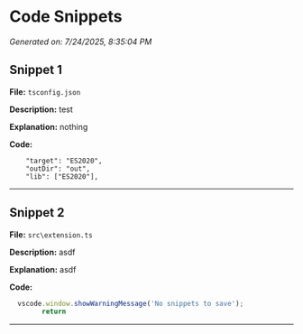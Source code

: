 # Code Snippets

*Generated on: 7/24/2025, 8:35:04 PM*

## Snippet 1

**File:** `tsconfig.json`

**Description:** test

**Explanation:** nothing

**Code:**
```jsonc
    "target": "ES2020",
    "outDir": "out",
    "lib": ["ES2020"],

```

---

## Snippet 2

**File:** `src\extension.ts`

**Description:** asdf

**Explanation:** asdf

**Code:**
```typescript
  vscode.window.showWarningMessage('No snippets to save');
        return
```

---

